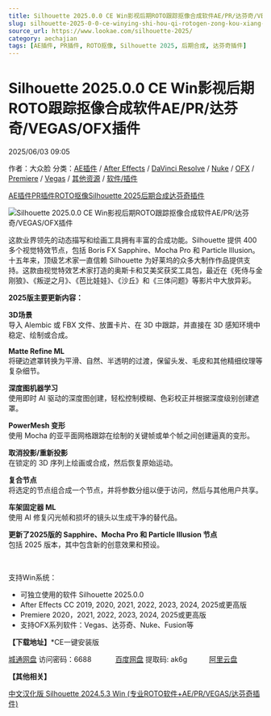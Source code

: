 ```yaml
---
title: Silhouette 2025.0.0 CE Win影视后期ROTO跟踪抠像合成软件AE/PR/达芬奇/VEGAS/OFX插件
slug: silhouette-2025-0-0-ce-winying-shi-hou-qi-rotogen-zong-kou-xiang-he-cheng-ruan-jian-ae-pr-da-fen-qi-vegas-ofxcha-jian
source_url: https://www.lookae.com/silhouette-2025/
category: aechajian
tags: [AE插件, PR插件, ROTO抠像, Silhouette 2025, 后期合成, 达芬奇插件]
---
```

# Silhouette 2025.0.0 CE Win影视后期ROTO跟踪抠像合成软件AE/PR/达芬奇/VEGAS/OFX插件

2025/06/03 09:05

作者：大众脸
分类：[AE插件](https://www.lookae.com/after-effects/aechajian/) / [After Effects](https://www.lookae.com/after-effects/) / [DaVinci Resolve](https://www.lookae.com/qitarjcj/resolvezy/) / [Nuke](https://www.lookae.com/qitarjcj/nukezy/) / [OFX](https://www.lookae.com/qitarjcj/ofxzy/) / [Premiere](https://www.lookae.com/qitarjcj/premierezy/) / [Vegas](https://www.lookae.com/qitarjcj/vegaszy/) / [其他资源](https://www.lookae.com/qitarjcj/otherzy/) / [软件/插件](https://www.lookae.com/qitarjcj/)

[AE插件](https://www.lookae.com/tag/ae%e6%8f%92%e4%bb%b6/)[PR插件](https://www.lookae.com/tag/pr%e6%8f%92%e4%bb%b6/)[ROTO抠像](https://www.lookae.com/tag/roto%e6%8a%a0%e5%83%8f/)[Silhouette 2025](https://www.lookae.com/tag/silhouette-2025/)[后期合成](https://www.lookae.com/tag/%e5%90%8e%e6%9c%9f%e5%90%88%e6%88%90/)[达芬奇插件](https://www.lookae.com/tag/%e8%be%be%e8%8a%ac%e5%a5%87%e6%8f%92%e4%bb%b6/)

![Silhouette 2025.0.0 CE Win影视后期ROTO跟踪抠像合成软件AE/PR/达芬奇/VEGAS/OFX插件](https://www.lookae.com/wp-content/uploads/2025/06/Silhouette-2025.jpg "Silhouette 2025.0.0 CE Win影视后期ROTO跟踪抠像合成软件AE/PR/达芬奇/VEGAS/OFX插件-LookAE.com")

这款业界领先的动态描写和绘画工具拥有丰富的合成功能。Silhouette 提供 400 多个视觉特效节点，包括 Boris FX Sapphire、Mocha Pro 和 Particle Illusion。十五年来，顶级艺术家一直信赖 Silhouette 为好莱坞的众多大制作作品提供支持。这款由视觉特效艺术家打造的奥斯卡和艾美奖获奖工具包，最近在《死侍与金刚狼》、《叛逆之月》、《芭比娃娃》、《沙丘》和《三体问题》等影片中大放异彩。

**2025版主要更新内容：**

**3D场景**  
导入 Alembic 或 FBX 文件、放置卡片、在 3D 中跟踪，并直接在 3D 感知环境中稳定、绘制或合成。

**Matte Refine ML**  
将硬边遮罩转换为平滑、自然、半透明的过渡，保留头发、毛皮和其他精细纹理等复杂细节。

**深度图机器学习**  
使用即时 AI 驱动的深度图创建，轻松控制模糊、色彩校正并根据深度级别创建遮罩。

**PowerMesh 变形**  
使用 Mocha 的亚平面网格跟踪在绘制的关键帧或单个帧之间创建逼真的变形。

**取消投影/重新投影**  
在锁定的 3D 序列上绘画或合成，然后恢复原始运动。

**复合节点**  
将选定的节点组合成一个节点，并将参数分组以便于访问，然后与其他用户共享。

**车架固定器 ML**  
使用 AI 修复闪光帧和损坏的镜头以生成干净的替代品。

**更新了2025版的 Sapphire、Mocha Pro 和 Particle Illusion 节点**  
包括 2025 版本，其中包含新的创意效果和预设。

[﻿﻿﻿](http://cloud.video.taobao.com/play/u/null/p/1/e/6/t/1/521612748646.mp4)

支持Win系统：

* 可独立使用的软件 Silhouette 2025.0.0
* After Effects CC 2019, 2020, 2021, 2022, 2023, 2024, 2025或更高版
* Premiere 2020，2021, 2022, 2023, 2024, 2025或更高版
* 支持OFX系列软件：Vegas、达芬奇、Nuke、Fusion等

**【下载地址】**\*CE一键安装版

[城通网盘](https://url70.ctfile.com/f/2827370-1510788556-b6444c?p=4431) 访问密码：6688            [百度网盘](https://pan.baidu.com/s/1wqgI1eDrgdGvYgFowqPOyA?pwd=ak6g) 提取码: ak6g           [阿里云盘](https://www.alipan.com/s/upTTStrknX2)

**【其他相关】**

[中文汉化](https://www.lookae.com/silhouette-ch/)[版 Silhouette 2024.5.3 Win (专业ROTO软件+AE/PR/VEGAS/达芬奇插件)](https://www.lookae.com/silhouette-ch/)
